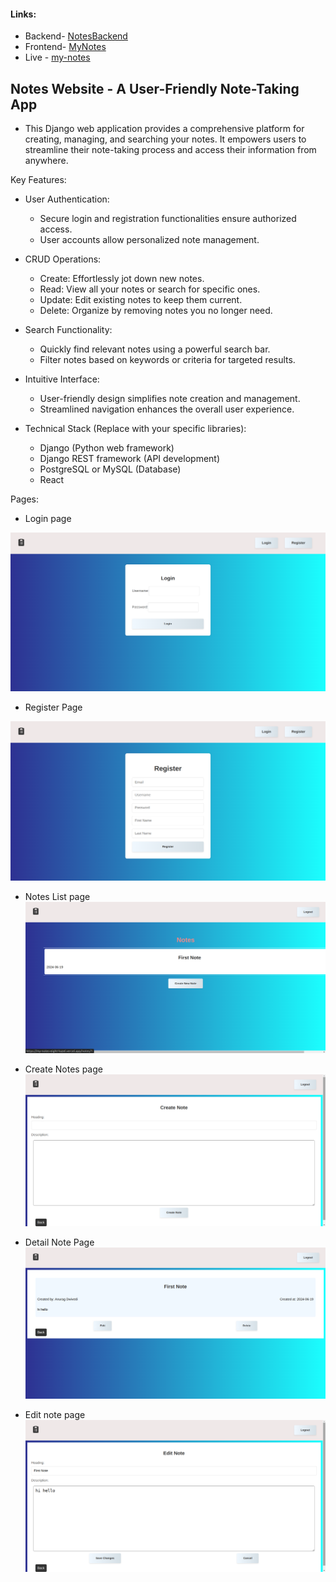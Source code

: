 #### Links:
- Backend- [NotesBackend](https://github.com/anuragdw710/NotesBackend)
- Frontend- [MyNotes](https://github.com/anuragdw710/MyNotes/)
- Live - [my-notes](https://my-notes-eight-hazel.vercel.app/)

## Notes Website - A User-Friendly Note-Taking App

- This Django web application provides a comprehensive platform for creating, managing, and searching your notes. It empowers users to streamline their note-taking process and access their information from anywhere.

Key Features:

- User Authentication:
  - Secure login and registration functionalities ensure authorized access.
  - User accounts allow personalized note management.
- CRUD Operations:
  - Create: Effortlessly jot down new notes.
  - Read: View all your notes or search for specific ones.
  - Update: Edit existing notes to keep them current.
  - Delete: Organize by removing notes you no longer need.
- Search Functionality:
  - Quickly find relevant notes using a powerful search bar.
  - Filter notes based on keywords or criteria for targeted results.
- Intuitive Interface:

  - User-friendly design simplifies note creation and management.
  - Streamlined navigation enhances the overall user experience.

- Technical Stack (Replace with your specific libraries):
  - Django (Python web framework)
  - Django REST framework (API development)
  - PostgreSQL or MySQL (Database)
  - React

Pages:

- Login page

![alt text](/public/image.png)

- Register Page

![alt text](/public/image2.png)

- Notes List page
  ![alt text](public/image3.png)

- Create Notes page
  ![alt text](public/image4.png)

- Detail Note Page
  ![alt text](public/image5.png)

- Edit note page
  ![alt text](public/image6.png)
